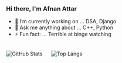 ### Hi there, I'm Afnan Attar


- 🔭 I’m currently working on ... DSA, Django
- 💬 Ask me anything about ... C++, Python
- ⚡ Fun fact: ... Terrible at binge watching

<br>![GitHub Stats](https://github-readme-stats.vercel.app/api?username=afnan47&count_private=true&show_icons=true&theme=transparent)&nbsp;&nbsp;&nbsp;&nbsp;&nbsp;
![Top Langs](https://github-readme-stats.vercel.app/api/top-langs/?username=afnan47&layout=compact&theme=transparent)
